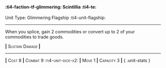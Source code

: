 #### :ti4-faction-tf-glimmering: **Scintillia** :ti4-te:

Unit Type: Glimmering Flagship :ti4-unit-flagship: 

---

When you splice, gain 2 commodities or convert up to 2 of your commodities to trade goods.

__|__ <span style="font-variant:small-caps;">Sustain Damage</span> __|__

---

__|__ <span style="font-variant:small-caps;">Cost 8</span> __|__ <span style="font-variant:small-caps;">Combat 9 :ti4-unit-dice-x2:</span> __|__ <span style="font-variant:small-caps;">Move 1</span> __|__ <span style="font-variant:small-caps;">Capacity 3</span> __|__
{ .unit-stats }
